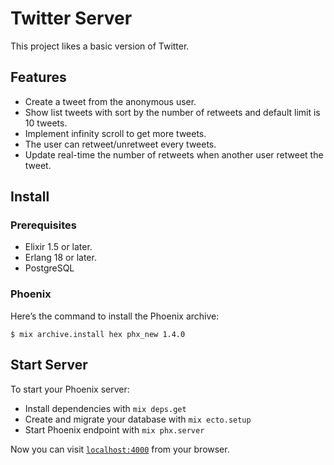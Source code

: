 # Twitter Server

This project likes a basic version of Twitter.

## Features

- Create a tweet from the anonymous user.
- Show list tweets with sort by the number of retweets and default limit is 10 tweets.
- Implement infinity scroll to get more tweets.
- The user can retweet/unretweet every tweets.
- Update real-time the number of retweets when another user retweet the tweet.

## Install

### Prerequisites

- Elixir 1.5 or later.
- Erlang 18 or later.
- PostgreSQL

### Phoenix

Here’s the command to install the Phoenix archive:

```console
$ mix archive.install hex phx_new 1.4.0
```

## Start Server

To start your Phoenix server:

- Install dependencies with `mix deps.get`
- Create and migrate your database with `mix ecto.setup`
- Start Phoenix endpoint with `mix phx.server`

Now you can visit [`localhost:4000`](http://localhost:4000) from your browser.
